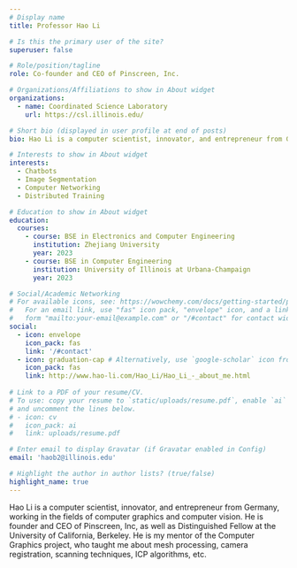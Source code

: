 ```yaml
---
# Display name
title: Professor Hao Li

# Is this the primary user of the site?
superuser: false

# Role/position/tagline
role: Co-founder and CEO of Pinscreen, Inc.

# Organizations/Affiliations to show in About widget
organizations:
  - name: Coordinated Science Laboratory
    url: https://csl.illinois.edu/

# Short bio (displayed in user profile at end of posts)
bio: Hao Li is a computer scientist, innovator, and entrepreneur from Germany, working in the fields of computer graphics and computer vision. He is founder and CEO of Pinscreen, Inc, as well as Distinguished Fellow at the University of California, Berkeley. He is my mentor of the Computer Graphics project, who taught me about mesh processing, camera registration, scanning techniques, ICP algorithms, etc. 

# Interests to show in About widget
interests:
  - Chatbots
  - Image Segmentation
  - Computer Networking
  - Distributed Training

# Education to show in About widget
education:
  courses:
    - course: BSE in Electronics and Computer Engineering
      institution: Zhejiang University
      year: 2023
    - course: BSE in Computer Engineering
      institution: University of Illinois at Urbana-Champaign
      year: 2023

# Social/Academic Networking
# For available icons, see: https://wowchemy.com/docs/getting-started/page-builder/#icons
#   For an email link, use "fas" icon pack, "envelope" icon, and a link in the
#   form "mailto:your-email@example.com" or "/#contact" for contact widget.
social:
  - icon: envelope
    icon_pack: fas
    link: '/#contact'
  - icon: graduation-cap # Alternatively, use `google-scholar` icon from `ai` icon pack
    icon_pack: fas
    link: http://www.hao-li.com/Hao_Li/Hao_Li_-_about_me.html
    
# Link to a PDF of your resume/CV.
# To use: copy your resume to `static/uploads/resume.pdf`, enable `ai` icons in `params.toml`,
# and uncomment the lines below.
# - icon: cv
#   icon_pack: ai
#   link: uploads/resume.pdf

# Enter email to display Gravatar (if Gravatar enabled in Config)
email: 'haob2@illinois.edu'

# Highlight the author in author lists? (true/false)
highlight_name: true
---
```


Hao Li is a computer scientist, innovator, and entrepreneur from Germany, working in the fields of computer graphics and computer vision. He is founder and CEO of Pinscreen, Inc, as well as Distinguished Fellow at the University of California, Berkeley. He is my mentor of the Computer Graphics project, who taught me about mesh processing, camera registration, scanning techniques, ICP algorithms, etc. 

<!-- {{< icon name="download" pack="fas" >}} Download my {{< staticref "uploads/demo_resume.pdf" "newtab" >}}resumé{{< /staticref >}}. -->

